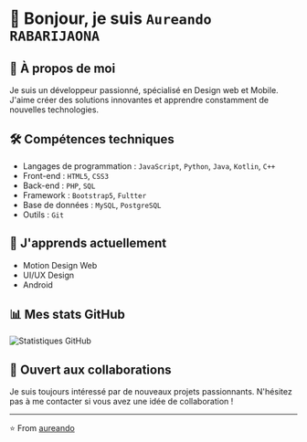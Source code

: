 # 👋 Bonjour, je suis ``Aureando RABARIJAONA``

## 🚀 À propos de moi
Je suis un développeur passionné, spécialisé en Design web et Mobile. J'aime créer des solutions innovantes et apprendre constamment de nouvelles technologies.

## 🛠 Compétences techniques
- Langages de programmation : ``JavaScript``, ``Python``, ``Java``, ``Kotlin``, ``C++``
- Front-end : ``HTML5``, ``CSS3``
- Back-end : ``PHP``, ``SQL``
- Framework : ``Bootstrap5``, ``Fultter``
- Base de données : ``MySQL``, ``PostgreSQL``
- Outils : ``Git``
  
## 🌱 J'apprends actuellement
- Motion Design Web
- UI/UX Design
- Android
  
## 📊 Mes stats GitHub
![Statistiques GitHub](https://github-readme-stats.vercel.app/api?username=aureando&show_icons=true&theme=radical)


## 🤝 Ouvert aux collaborations
Je suis toujours intéressé par de nouveaux projets passionnants. N'hésitez pas à me contacter si vous avez une idée de collaboration !

---

⭐️ From [aureando](https://github.com/aureando)
